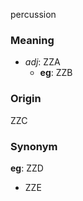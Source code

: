 percussion
### Meaning
+ _adj_: ZZA
    + __eg__: ZZB

### Origin

ZZC

### Synonym

__eg__: ZZD

+ ZZE


